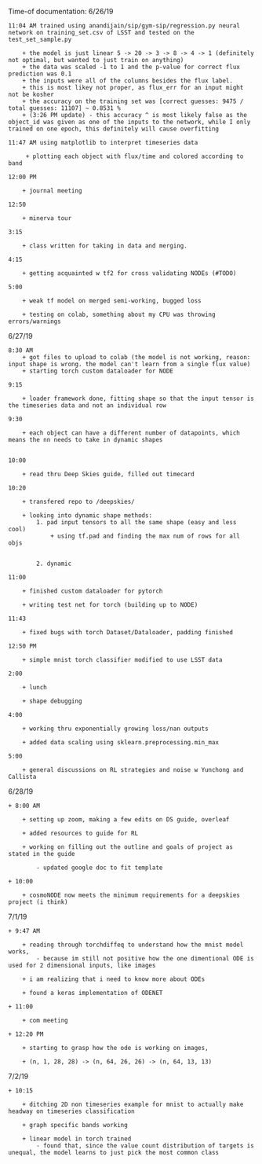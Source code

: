 Time-of documentation:
6/26/19

	11:04 AM trained using anandijain/sip/gym-sip/regression.py neural network on training_set.csv of LSST and tested on the test_set_sample.py
		
		+ the model is just linear 5 -> 20 -> 3 -> 8 -> 4 -> 1 (definitely not optimal, but wanted to just train on anything)
		+ the data was scaled -1 to 1 and the p-value for correct flux prediction was 0.1
		+ the inputs were all of the columns besides the flux label.
		+ this is most likey not proper, as flux_err for an input might not be kosher
		+ the accuracy on the training set was [correct guesses: 9475 / total guesses: 11107] ~ 0.8531 %
		+ (3:26 PM update) - this accuracy ^ is most likely false as the object_id was given as one of the inputs to the network, while I only trained on one epoch, this definitely will cause overfitting

	11:47 AM using matplotlib to interpret timeseries data
		 
		 + plotting each object with flux/time and colored according to band

	12:00 PM 

		+ journal meeting

	12:50
		
		+ minerva tour

	3:15 
		
		+ class written for taking in data and merging.

	4:15 
		
		+ getting acquainted w tf2 for cross validating NODEs (#TODO)

	5:00

		+ weak tf model on merged semi-working, bugged loss

		+ testing on colab, something about my CPU was throwing errors/warnings



6/27/19

	8:30 AM
		+ got files to upload to colab (the model is not working, reason: input shape is wrong. the model can't learn from a single flux value)
		+ starting torch custom dataloader for NODE

	9:15 

		+ loader framework done, fitting shape so that the input tensor is the timeseries data and not an individual row

	9:30 
	
		+ each object can have a different number of datapoints, which means the nn needs to take in dynamic shapes 
		

	10:00 

		+ read thru Deep Skies guide, filled out timecard

	10:20 

		+ transfered repo to /deepskies/ 

		+ looking into dynamic shape methods:
			1. pad input tensors to all the same shape (easy and less cool)
				+ using tf.pad and finding the max num of rows for all objs


			2. dynamic

	11:00 

		+ finished custom dataloader for pytorch

		+ writing test net for torch (building up to NODE)

	11:43 

		+ fixed bugs with torch Dataset/Dataloader, padding finished

	12:50 PM

		+ simple mnist torch classifier modified to use LSST data

	2:00 

		+ lunch

		+ shape debugging

	4:00

		+ working thru exponentially growing loss/nan outputs

		+ added data scaling using sklearn.preprocessing.min_max 

	5:00 

		+ general discussions on RL strategies and noise w Yunchong and Callista 

6/28/19

	+ 8:00 AM

		+ setting up zoom, making a few edits on DS guide, overleaf

		+ added resources to guide for RL 

		+ working on filling out the outline and goals of project as stated in the guide

			- updated google doc to fit template

	+ 10:00 

		+ cosmoNODE now meets the minimum requirements for a deepskies project (i think)


7/1/19
	
	+ 9:47 AM

		+ reading through torchdiffeq to understand how the mnist model works,
			- because im still not positive how the one dimentional ODE is used for 2 dimensional inputs, like images

		+ i am realizing that i need to know more about ODEs 

		+ found a keras implementation of ODENET

	+ 11:00  

		+ com meeting

	+ 12:20 PM

		+ starting to grasp how the ode is working on images, 

		+ (n, 1, 28, 28) -> (n, 64, 26, 26) -> (n, 64, 13, 13)

7/2/19

	+ 10:15

		+ ditching 2D non timeseries example for mnist to actually make headway on timeseries classification 

		+ graph specific bands working

		+ linear model in torch trained 
			- found that, since the value count distribution of targets is unequal, the model learns to just pick the most common class

			